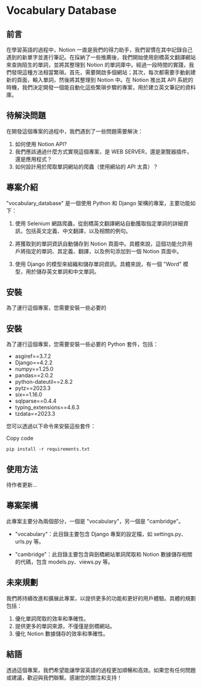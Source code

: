 # Vocabulary Database

## 前言

在學習英語的過程中，Notion 一直是我們的得力助手，我們習慣在其中記錄自己遇到的新單字並進行筆記。在採納了一些推薦後，我們開始使用劍橋英文翻譯網站來查詢陌生的單詞，並將其整理到 Notion 的單詞庫中。經過一段時間的實踐，我們發現這種方法相當繁瑣。首先，需要開啟多個網站；其次，每次都需要手動創建新的頁面，輸入單詞，然後將其整理到 Notion 中。在 Notion 推出其 API 系統的時機，我們決定開發一個能自動化這些繁瑣步驟的專案，用於建立英文筆記的資料庫。

## 待解決問題

在開發這個專案的過程中，我們遇到了一些問題需要解決：

1. 如何使用 Notion API?
2. 我們應該通過什麼方式實現這個專案，是 WEB SERVER，還是瀏覽器插件，還是應用程式？
3. 如何設計用於爬取單詞網站的爬蟲（使用網站的 API 太貴）？

## 專案介紹

"vocabulary_database" 是一個使用 Python 和 Django 架構的專案，主要功能如下：

1. 使用 Selenium 網路爬蟲，從劍橋英文翻譯網站自動獲取指定單詞的詳細資訊，包括英文定義、中文翻譯，以及相關的例句。
    
2. 將獲取到的單詞資訊自動儲存到 Notion 頁面中。具體來說，這個功能允許用戶將指定的單詞、其定義、翻譯，以及例句添加到一個 Notion 頁面中。
    
3. 使用 Django 的模型來組織和儲存單詞資訊。具體來說，有一個 "Word" 模型，用於儲存英文單詞和中文單詞。
    

## 安裝

為了運行這個專案，您需要安裝一些必要的



## 安裝

為了運行這個專案，您需要安裝一些必要的 Python 套件，包括：

- asgiref==3.7.2
- Django==4.2.2
- numpy==1.25.0
- pandas==2.0.2
- python-dateutil==2.8.2
- pytz==2023.3
- six==1.16.0
- sqlparse==0.4.4
- typing_extensions==4.6.3
- tzdata==2023.3

您可以透過以下命令來安裝這些套件：

Copy code

`pip install -r requirements.txt`

## 使用方法

待作者更新...

## 專案架構

此專案主要分為兩個部分，一個是 "vocabulary"，另一個是 "cambridge"。

- "vocabulary"：此目錄主要包含 Django 專案的設定檔，如 settings.py、urls.py 等。
    
- "cambridge"：此目錄主要包含與劍橋網站單詞爬取和 Notion 數據儲存相關的代碼，包含 models.py、views.py 等。
    

## 未來規劃

我們將持續改進和擴展此專案，以提供更多的功能和更好的用戶體驗。具體的規劃包括：

1. 優化單詞爬取的效率和準確性。
2. 提供更多的單詞來源，不僅僅是劍橋網站。
3. 優化 Notion 數據儲存的效率和準確性。

## 結語

透過這個專案，我們希望能讓學習英語的過程更加順暢和高效。如果您有任何問題或建議，歡迎與我們聯繫。感謝您的關注和支持！